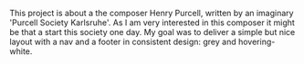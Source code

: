 This project is about a the composer Henry Purcell, written by an imaginary 'Purcell Society Karlsruhe'. 
As I am very interested in this composer it might be that a start this society one day.
My goal was to deliver a simple but nice layout with a nav and a footer in consistent design: grey and hovering-white.
